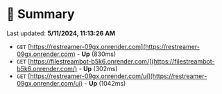 # 📖 Summary
Last updated: **5/11/2024, 11:13:26 AM**

- `GET` [https://restreamer-09gx.onrender.com](https://restreamer-09gx.onrender.com) - **Up** (830ms)
- `GET` [https://filestreambot-b5k6.onrender.com/](https://filestreambot-b5k6.onrender.com/) - **Up** (302ms)
- `GET` [https://restreamer-09gx.onrender.com/ui](https://restreamer-09gx.onrender.com/ui) - **Up** (1042ms)

